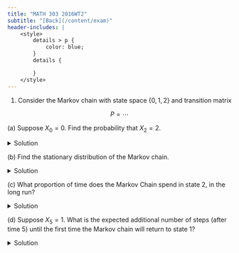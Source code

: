 ```yaml
---
title: "MATH 303 2016WT2"
subtitle: "[Back](/content/exam)"
header-includes: |
    <style>
        details > p {
            color: blue;
        }
        details {

        }
    </style>
---
```


1. Consider the Markov chain with state space $\{0, 1, 2\}$ and transition matrix

$$P = \cdots$$

(a) Suppose $X_0 = 0$. Find the probability that $X_2 = 2$.

<details>
<summary>Solution</summary>
<p>
\begin{align}
p_{02}^{(2)} &= p_{00}p_{02} + p_{01}p_{12} \\
&= 0 + \frac{1}{2}\cdot \frac{1}{2} \\
&= \frac{1}{4}
\end{align}
</p>
</details>

(b) Find the stationary distribution of the Markov chain.

<details>
<summary>Solution</summary>
<p>
TODO
</p>
</details>

(c) What proportion of time does the Markov Chain spend in state 2, in the long run?

<details>
<summary>Solution</summary>
<p>
TODO
</p>
</details>

(d) Suppose $X_5 = 1$. What is the expected additional number of steps (after time 5) until the first time the Markov chain will return to state $1$?

<details>
<summary>Solution</summary>
<p>
TODO
</p>
</details>
